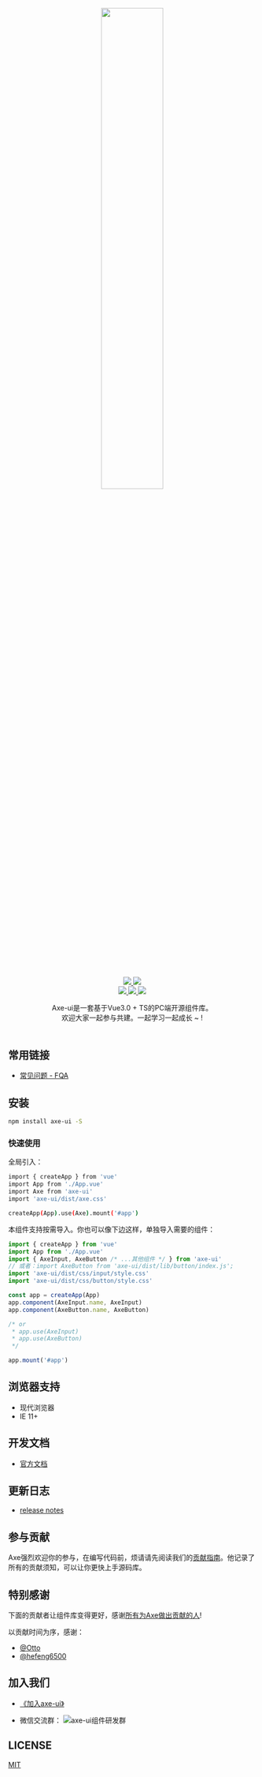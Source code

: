 <!-- # axe-ui -->
<p align="center">
   <img src="https://cdn.jsdelivr.net/gh/xingorg1/xingorg1Blog/2020-11-27/1606489720679-axe-ui.svg" width="50%">
</p>


<p align="center">
  <!-- <a href="https://travis-ci.org/DFE-evernote/axe-ui">
    <img src="https://travis-ci.org/DFE-evernote/axe-ui.svg?branch=main">
  </a>
  <a href="https://coveralls.io/github/DFE-evernote/axe-ui?branch=main">
    <img src="https://coveralls.io/repos/github/DFE-evernote/axe-ui/badge.svg?branch=main">
  </a> -->
  <!-- <a href="https://cdnjs.com/libraries/axe-ui">
    <img src="https://img.shields.io/cdnjs/v/axe-ui.svg">
  </a> -->
  <a href="https://www.npmjs.org/package/axe-ui">
    <img src="https://img.shields.io/npm/v/axe-ui.svg">
  </a>
  <a href="https://npmcharts.com/compare/axe-ui?minimal=true">
    <img src="http://img.shields.io/npm/dm/axe-ui.svg">
  </a>
  <br>
  <a href="http://img.badgesize.io/https://unpkg.com/axe-ui/dist/axe.umd.js?compression=gzip&label=gzip%20size:%20JS">
    <img src="http://img.badgesize.io/https://unpkg.com/axe-ui/dist/axe.umd.js?compression=gzip&label=gzip%20size:%20JS">
  </a>
  <a href="http://img.badgesize.io/https://unpkg.com/axe-ui/dist/axe.css?compression=gzip&label=gzip%20size:%20CSS">
    <img src="http://img.badgesize.io/https://unpkg.com/axe-ui/dist/axe.css?compression=gzip&label=gzip%20size:%20CSS">
  </a>
  <a href="LICENSE">
    <img src="https://img.shields.io/badge/License-MIT-yellow.svg">
  </a>
</p>


<div align="center" style="margin-bottom: 50px">
   Axe-ui是一套基于Vue3.0 + TS的PC端开源组件库。
   <br>欢迎大家一起参与共建。一起学习一起成长 ~ !
</div>

## 常用链接
- [常见问题 - FQA](https://www.yuque.com/axe-ui/docs/fqa)

## 安装
```sh
npm install axe-ui -S
```
### 快速使用
全局引入：
```sh
import { createApp } from 'vue'
import App from './App.vue'
import Axe from 'axe-ui'
import 'axe-ui/dist/axe.css'

createApp(App).use(Axe).mount('#app')
```
本组件支持按需导入。你也可以像下边这样，单独导入需要的组件：
```js
import { createApp } from 'vue'
import App from './App.vue'
import { AxeInput, AxeButton /* ...其他组件 */ } from 'axe-ui'
// 或者：import AxeButton from 'axe-ui/dist/lib/button/index.js';
import 'axe-ui/dist/css/input/style.css'
import 'axe-ui/dist/css/button/style.css'

const app = createApp(App)
app.component(AxeInput.name, AxeInput)
app.component(AxeButton.name, AxeButton)

/* or
 * app.use(AxeInput)
 * app.use(AxeButton)
 */

app.mount('#app')
```
## 浏览器支持
- 现代浏览器
- IE 11+

## 开发文档
- [官方文档](https://www.yuque.com/axe-ui/docs)

## 更新日志
- [release notes](https://github.com/DFE-evernote/axe-ui/releases)

## 参与贡献
Axe强烈欢迎你的参与，在编写代码前，烦请请先阅读我们的[贡献指南](https://github.com/DFE-evernote/axe-ui/issues/19)。他记录了所有的贡献须知，可以让你更快上手源码库。

## 特别感谢
下面的贡献者让组件库变得更好，感谢[所有为Axe做出贡献的人](https://github.com/DFE-evernote/axe-ui/graphs/contributors)!

以贡献时间为序，感谢：  

- [@Otto](https://github.com/Otto-J)
- [@hefeng6500](https://github.com/hefeng6500)



## 加入我们
- [《加入axe-ui》](https://www.yuque.com/docs/share/03c22f3e-e1d0-4b8f-8f73-33921c61e8a9) 

- 微信交流群：
![axe-ui组件研发群](https://cdn.jsdelivr.net/gh/xingorg1/xingorg1Blog/2021-7-18/1626620750240-image.png)


## LICENSE
[MIT](https://github.com/DFE-evernote/axe-ui/blob/main/LICENSE)
